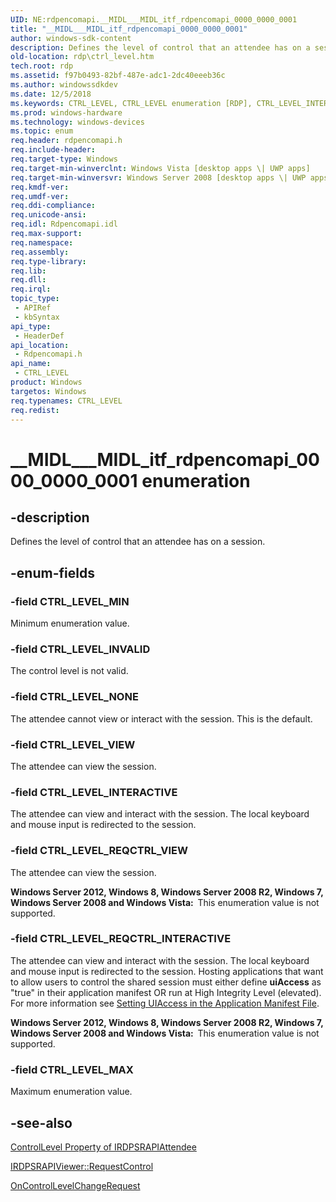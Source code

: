 ```yaml
---
UID: NE:rdpencomapi.__MIDL___MIDL_itf_rdpencomapi_0000_0000_0001
title: "__MIDL___MIDL_itf_rdpencomapi_0000_0000_0001"
author: windows-sdk-content
description: Defines the level of control that an attendee has on a session.
old-location: rdp\ctrl_level.htm
tech.root: rdp
ms.assetid: f97b0493-82bf-487e-adc1-2dc40eeeb36c
ms.author: windowssdkdev
ms.date: 12/5/2018
ms.keywords: CTRL_LEVEL, CTRL_LEVEL enumeration [RDP], CTRL_LEVEL_INTERACTIVE, CTRL_LEVEL_INVALID, CTRL_LEVEL_MAX, CTRL_LEVEL_MIN, CTRL_LEVEL_NONE, CTRL_LEVEL_REQCTRL_INTERACTIVE, CTRL_LEVEL_REQCTRL_VIEW, CTRL_LEVEL_VIEW, __MIDL___MIDL_itf_rdpencomapi_0000_0000_0001, rdp.ctrl_level, rdpencomapi/CTRL_LEVEL, rdpencomapi/CTRL_LEVEL_INTERACTIVE, rdpencomapi/CTRL_LEVEL_INVALID, rdpencomapi/CTRL_LEVEL_MAX, rdpencomapi/CTRL_LEVEL_MIN, rdpencomapi/CTRL_LEVEL_NONE, rdpencomapi/CTRL_LEVEL_REQCTRL_INTERACTIVE, rdpencomapi/CTRL_LEVEL_REQCTRL_VIEW, rdpencomapi/CTRL_LEVEL_VIEW
ms.prod: windows-hardware
ms.technology: windows-devices
ms.topic: enum
req.header: rdpencomapi.h
req.include-header: 
req.target-type: Windows
req.target-min-winverclnt: Windows Vista [desktop apps \| UWP apps]
req.target-min-winversvr: Windows Server 2008 [desktop apps \| UWP apps]
req.kmdf-ver: 
req.umdf-ver: 
req.ddi-compliance: 
req.unicode-ansi: 
req.idl: Rdpencomapi.idl
req.max-support: 
req.namespace: 
req.assembly: 
req.type-library: 
req.lib: 
req.dll: 
req.irql: 
topic_type:
 - APIRef
 - kbSyntax
api_type:
 - HeaderDef
api_location:
 - Rdpencomapi.h
api_name:
 - CTRL_LEVEL
product: Windows
targetos: Windows
req.typenames: CTRL_LEVEL
req.redist: 
---
```


# __MIDL___MIDL_itf_rdpencomapi_0000_0000_0001 enumeration


## -description


Defines the level of control that an attendee has on a session.


## -enum-fields




### -field CTRL_LEVEL_MIN

Minimum enumeration value.


### -field CTRL_LEVEL_INVALID

The control level is not valid.


### -field CTRL_LEVEL_NONE

The attendee cannot view or interact with the session. This is the default.


### -field CTRL_LEVEL_VIEW

The attendee can view the session.


### -field CTRL_LEVEL_INTERACTIVE

The attendee can view and interact with the session. The local keyboard and mouse input is redirected to 
      the session.


### -field CTRL_LEVEL_REQCTRL_VIEW

The attendee can view the session.

<b>Windows Server 2012, Windows 8, Windows Server 2008 R2, Windows 7, Windows Server 2008 and Windows Vista:  </b>This enumeration value is not supported.


### -field CTRL_LEVEL_REQCTRL_INTERACTIVE

The attendee can view and interact with the session. The local keyboard and mouse input is redirected to the 
       session. Hosting applications that want to allow users to control the shared session must either define 
       <b>uiAccess</b> as "true" in their application manifest OR run at High Integrity 
       Level (elevated). For more information see 
       <a href="https://msdn.microsoft.com/0c3689e1-2124-4142-b0bd-233e95ee1285">Setting UIAccess in the Application Manifest File</a>.

<b>Windows Server 2012, Windows 8, Windows Server 2008 R2, Windows 7, Windows Server 2008 and Windows Vista:  </b>This enumeration value is not supported.


### -field CTRL_LEVEL_MAX

Maximum enumeration value.


## -see-also




<a href="https://msdn.microsoft.com/b154580d-f541-4668-9255-607ab2de46a9">ControlLevel Property of IRDPSRAPIAttendee</a>



<a href="https://msdn.microsoft.com/be913f3c-9a5b-46bd-be9a-1ba0b0c20211">IRDPSRAPIViewer::RequestControl</a>



<a href="https://msdn.microsoft.com/24021ff3-6dde-40c4-9dac-279442bd085d">OnControlLevelChangeRequest</a>
 

 

